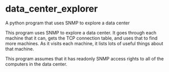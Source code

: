 # data_center_explorer
A python program that uses SNMP to explore a data center


This program uses SNMP to explore a data center.  It goes through each machine that it can, gets the TCP
connection table, and uses that to find more machines.  As it visits each machine, it lists lots of useful
things about that machine.

This program assumes that it has readonly SNMP access rights to all of the computers in the data center.


